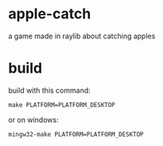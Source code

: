 # apple-catch
a game made in raylib about catching apples

# build
build with this command:
```
make PLATFORM=PLATFORM_DESKTOP
```
or on windows:
```
mingw32-make PLATFORM=PLATFORM_DESKTOP
```
